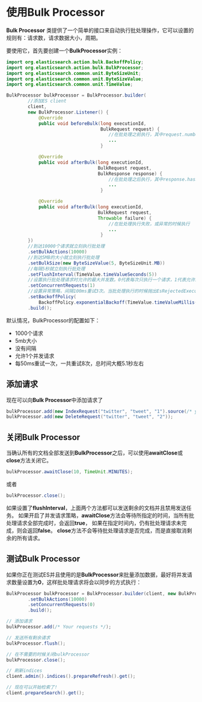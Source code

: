 # 使用Bulk Processor

**Bulk Processor** 类提供了一个简单的接口来自动执行批处理操作，它可以设置的规则有：请求数，请求数据大小，周期。

要使用它，首先要创建一个**BulkProcessor**实例：

```java
import org.elasticsearch.action.bulk.BackoffPolicy;
import org.elasticsearch.action.bulk.BulkProcessor;
import org.elasticsearch.common.unit.ByteSizeUnit;
import org.elasticsearch.common.unit.ByteSizeValue;
import org.elasticsearch.common.unit.TimeValue;

BulkProcessor bulkProcessor = BulkProcessor.builder(
        //添加ES client
        client,  
        new BulkProcessor.Listener() {
            @Override
            public void beforeBulk(long executionId,
                                   BulkRequest request) { 
                                      //在批处理之前执行，其中request.numberOfActions()方法可以获取批处理的数量
                                      ... 
                                   } 

            @Override
            public void afterBulk(long executionId,
                                  BulkRequest request,
                                  BulkResponse response) { 
                                      //在批处理之后执行，其中response.hasFailures()方法可以查看失败的请求
                                      ... 
                                   }

            @Override
            public void afterBulk(long executionId,
                                  BulkRequest request,
                                  Throwable failure) {  
                                      //在批处理执行失败，或异常的时候执行
                                      ... 
                                   }
        })
        //到达10000个请求就立刻执行批处理
        .setBulkActions(10000) 
        //到达5MB的大小就立刻执行批处理
        .setBulkSize(new ByteSizeValue(5, ByteSizeUnit.MB)) 
        //每隔5秒就立刻执行批处理
        .setFlushInterval(TimeValue.timeValueSeconds(5)) 
        //设置执行批处理请求时允许的最大并发数。0代表每次只执行一个请求，1代表允许1条并发请求
        .setConcurrentRequests(1) 
        //设置异常策略，间隔100ms重试3次。当批处理执行的时候抛出EsRejectedExecutionException异常的时候，会启动重试策略。原因可能是硬件资源太低。如想关闭该策略，可以传入BackoffPolicy.noBackoff()
        .setBackoffPolicy(
            BackoffPolicy.exponentialBackoff(TimeValue.timeValueMillis(100), 3)) 
        .build();
```

默认情况，BulkProcessor的配置如下：

- 1000个请求
- 5mb大小
- 没有间隔
- 允许1个并发请求
- 每50ms重试一次，一共重试8次，总时间大概5.1秒左右


## 添加请求

现在可以向**Bulk Processor**中添加请求了

```java
bulkProcessor.add(new IndexRequest("twitter", "tweet", "1").source(/* your doc here */));
bulkProcessor.add(new DeleteRequest("twitter", "tweet", "2"));
```

## 关闭Bulk Processor

当确认所有的文档全部发送到**BulkProcessor**之后，可以使用**awaitClose**或**close**方法关闭它。

```java
bulkProcessor.awaitClose(10, TimeUnit.MINUTES);
```

或者

```java
bulkProcessor.close();
```

如果设置了**flushInterval**，上面两个方法都可以发送剩余的文档并且禁用发送任务。
如果开启了并发请求策略，**awaitClose**方法会等待所指定的时间，当所有批处理请求全部完成时，会返回**true**，
如果在指定时间内，仍有批处理请求未完成，则会返回**false**。
**close**方法不会等待批处理请求是否完成，而是直接取消剩余的所有请求。


## 测试Bulk Processor

如果你正在测试ES并且使用的是**BulkProcessor**来批量添加数据，最好将并发请求数量设置为**0**，这样批处理请求将会以同步的方式执行：

```java
BulkProcessor bulkProcessor = BulkProcessor.builder(client, new BulkProcessor.Listener() { /* Listener methods */ })
        .setBulkActions(10000)
        .setConcurrentRequests(0)
        .build();

// 添加请求
bulkProcessor.add(/* Your requests */);

// 发送所有剩余请求
bulkProcessor.flush();

// 在不需要的时候关闭bulkProcessor
bulkProcessor.close();

// 刷新indices
client.admin().indices().prepareRefresh().get();

// 现在可以开始检索了!
client.prepareSearch().get();
```
